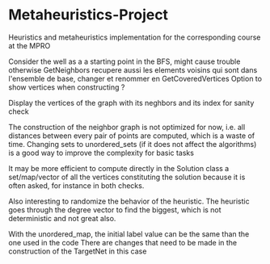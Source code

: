 # Metaheuristics-Project
Heuristics and metaheuristics implementation for the corresponding course at the MPRO

Consider the well as a a starting point in the BFS, might cause trouble otherwise
GetNeighbors recupere aussi les elements voisins qui sont dans l'ensemble de base, changer et renommer en GetCoveredVertices
Option to show vertices when constructing ?

Display the vertices of the graph with its neghbors and its index for sanity check

The construction of the neighbor graph is not optimized for now, i.e. all distances between every pair of points are computed, which is a waste of time.
Changing sets to unordered_sets (if it does not affect the algorithms) is a good way to improve the complexity for basic tasks

It may be more efficient to compute directly in the Solution class a set/map/vector of all the vertices constituting the solution because it is often asked, for instance in both checks.

Also interesting to randomize the behavior of the heuristic.
The heuristic goes through the degree vector to find the biggest, which is not deterministic and not great also.

With the unordered_map, the initial label value can be the same than the one used in the code
There are changes that need to be made in the construction of the TargetNet in this case